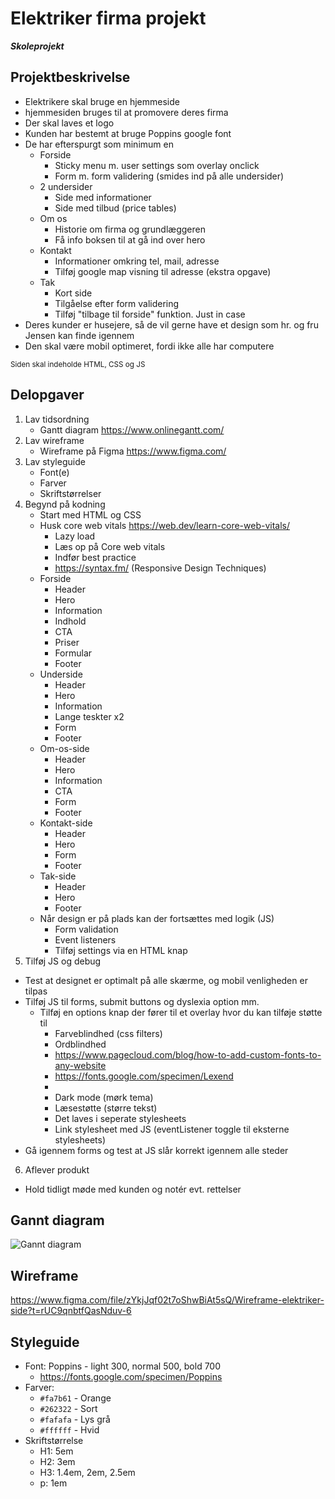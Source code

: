 # Elektriker firma projekt
***Skoleprojekt***

## Projektbeskrivelse
+ Elektrikere skal bruge en hjemmeside
+ hjemmesiden bruges til at promovere deres firma
+ Der skal laves et logo
+ Kunden har bestemt at bruge Poppins google font
+ De har efterspurgt som minimum en
  - Forside
    - Sticky menu m. user settings som overlay onclick
    - Form m. form validering (smides ind på alle undersider)
  - 2 undersider
    - Side med informationer 
    - Side med tilbud (price tables)
  - Om os
    - Historie om firma og grundlæggeren
    - Få info boksen til at gå ind over hero
  - Kontakt
    - Informationer omkring tel, mail, adresse
    - Tilføj google map visning til adresse (ekstra opgave)
  - Tak
    - Kort side 
    - Tilgåelse efter form validering
    - Tilføj "tilbage til forside" funktion. Just in case
+ Deres kunder er husejere, så de vil gerne have et design som hr. og fru Jensen kan finde igennem
+ Den skal være mobil optimeret, fordi ikke alle har computere

<sub>Siden skal indeholde HTML, CSS og JS</sub>

## Delopgaver
1. Lav tidsordning
    - Gantt diagram https://www.onlinegantt.com/
2. Lav wireframe
    - Wireframe på Figma https://www.figma.com/
3. Lav styleguide
    - Font(e)
    - Farver
    - Skriftstørrelser
4. Begynd på kodning
    - Start med HTML og CSS
    - Husk core web vitals https://web.dev/learn-core-web-vitals/
      - Lazy load
      - Læs op på Core web vitals
      - Indfør best practice
      - https://syntax.fm/ (Responsive Design Techniques)
    - Forside
      - Header
      - Hero
      - Information
      - Indhold
      - CTA
      - Priser
      - Formular
      - Footer
    - Underside
      - Header
      - Hero
      - Information
      - Lange teskter x2
      - Form
      - Footer
    - Om-os-side
      - Header
      - Hero
      - Information
      - CTA
      - Form
      - Footer
    - Kontakt-side
      - Header
      - Hero
      - Form
      - Footer
    - Tak-side
      - Header
      - Hero
      - Footer
    - Når design er på plads kan der fortsættes med logik (JS)
      - Form validation
      - Event listeners
      - Tilføj settings via en HTML knap  
5. Tilføj JS og debug
  - Test at designet er optimalt på alle skærme, og mobil venligheden er tilpas
  - Tilføj JS til forms, submit buttons og dyslexia option mm.
    - Tilføj en options knap der fører til et overlay hvor du kan tilføje støtte til 
      - Farveblindhed (css filters)
      - Ordblindhed
      - https://www.pagecloud.com/blog/how-to-add-custom-fonts-to-any-website 
      - https://fonts.google.com/specimen/Lexend
      - 
      - Dark mode (mørk tema)
      - Læsestøtte (større tekst)
      - Det laves i seperate stylesheets
      - Link stylesheet med JS (eventListener toggle til eksterne stylesheets)
  - Gå igennem forms og test at JS slår korrekt igennem alle steder 
6. Aflever produkt
  - Hold tidligt møde med kunden og notér evt. rettelser

## Gannt diagram
![Gannt diagram](https://rasmuslytje.dk/wp-content/uploads/2022/11/Online-Gantt-20221124-1.png)

## Wireframe
https://www.figma.com/file/zYkjJqf02t7oShwBiAt5sQ/Wireframe-elektriker-side?t=rUC9qnbtfQasNduv-6

## Styleguide
+ Font: Poppins - light 300, normal 500, bold 700 
  - https://fonts.google.com/specimen/Poppins
+ Farver: 
  - `#fa7b61` - Orange
  - `#262322` - Sort
  - `#fafafa` - Lys grå
  - `#ffffff` - Hvid
+ Skriftstørrelse
  - H1: 5em
  - H2: 3em
  - H3: 1.4em, 2em, 2.5em
  - p: 1em
